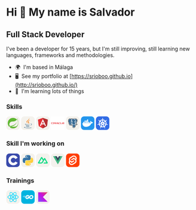 # Hi 👋 My name is Salvador

## Full Stack Developer

I've been a developer for 15 years, but I'm still improving, still learning new languages, frameworks and methodologies.

* 🌍  I'm based in Málaga
* 🖥️  See my portfolio at [https://srioboo.github.io](http://srioboo.github.io/)
* 🧠  I'm learning lots of things

### Skills

<p align="left">
<a href="https://www.spring.io/" target="_blank" rel="noreferrer"><img src="/assets/Spring-Light.svg" width="36" height="36" alt="Spring" /></a>
<a href="https://www.oracle.com/java/" target="_blank" rel="noreferrer"><img src="/assets/Java-Light.svg" width="36" height="36" alt="Java" /></a>
<a href="https://angular.io/" target="_blank" rel="noreferrer"><img src="/assets/Angular-Light.svg" width="36" height="36" alt="Angular" /></a>
<a href="https://www.oracle.com/uk/index.html" target="_blank" rel="noreferrer"><img src="/assets/Oracle.svg" width="36" height="36" alt="Oracle" /></a>
<a href="https://www.postgresql.org/" target="_blank" rel="noreferrer"><img src="/assets/PostgreSQL-Light.svg" width="36" height="36" alt="Postgres" /></a>
<a href="https://www.docker.com/" target="_blank" rel="noreferrer"><img src="/assets/Docker.svg" width="36" height="36" alt="Docker" /></a>
<a href="https://kubernetes.io/es/" target="_blank" rel="noreferrer"><img src="/assets/Kubernetes.svg" width="36" height="36" alt="Kubernetes" /></a>
<!-- <a href="https://developer.mozilla.org/en-US/docs/Glossary/HTML5" target="_blank" rel="noreferrer"><img src="/assets/HTML.svg" width="36" height="36" alt="HTML5" /></a>
<a href="https://sass-lang.com/" target="_blank" rel="noreferrer"><img src="/assets/Sass.svg" width="36" height="36" alt="Sass" /></a> -->
</p>

### Skill I'm working on

<p align="left">
<a href="https://en.wikipedia.org/wiki/C_(programming_language)" target="_blank" rel="noreferrer"><img src="/assets/C.svg" width="36" height="36" alt="C" /></a>
<a href="https://www.python.org/" target="_blank" rel="noreferrer"><img src="/assets/Python-Light.svg" width="36" height="36" alt="Python" /></a>
<a href="https://nuxtjs.org/" target="_blank" rel="noreferrer"><img src="/assets/NuxtJS-Light.svg" width="36" height="36" alt="Nuxtjs" /></a>
<a href="https://vuejs.org/" target="_blank" rel="noreferrer"><img src="/assets/VueJS-Light.svg" width="36" height="36" alt="Vue" /></a>
<a href="https://svelte.dev/" target="_blank" rel="noreferrer"><img src="/assets/Svelte.svg" width="36" height="36" alt="Svelte" /></a>
</p>

### Trainings

<p align="left">
<a href="https://reactjs.org/" target="_blank" rel="noreferrer"><img src="/assets/React-Light.svg" width="36" height="36" alt="React" /></a>
<a href="https://go.dev/" target="_blank" rel="noreferrer"><img src="/assets/GoLang.svg" width="36" height="36" alt="Golang" /></a>
<a href="https://kotlinlang.org/" target="_blank" rel="noreferrer"><img src="/assets/Kotlin-Light.svg" width="36" height="36" alt="Kotlin" /></a>
</p>

<!--
**srioboo/srioboo** is a ✨ _special_ ✨ repository because its `README.md` (this file) appears on your GitHub profile.

Here are some ideas to get you started:

- 🔭 I’m currently working on ...
- 🌱 I’m currently learning ...
- 👯 I’m looking to collaborate on ...
- 🤔 I’m looking for help with ...
- 💬 Ask me about ...
- 📫 How to reach me: ...
- 😄 Pronouns: ...
- ⚡ Fun fact: ...
-->
